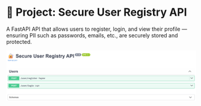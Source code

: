 # 🔐 Project: Secure User Registry API

A FastAPI API that allows users to register, login, and view their profile — ensuring PII such as passwords, emails, etc., are securely stored and protected.

![alt text](image.png)